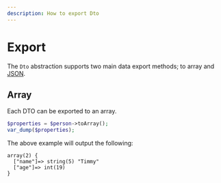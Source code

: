 ```yaml
---
description: How to export Dto
---
```


# Export

The `Dto` abstraction supports two main data export methods; to array and [JSON](./json.md).

## Array

Each DTO can be exported to an array.

```php 
$properties = $person->toArray();
var_dump($properties);  
```

The above example will output the following:

```shell
array(2) {
  ["name"]=> string(5) "Timmy"
  ["age"]=> int(19)
}
```
